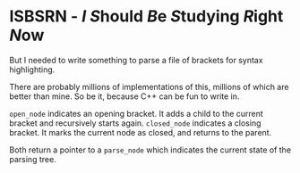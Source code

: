 # ISBSRN - *I* *S*hould *B*e *S*tudying *R*ight *N*ow

But I needed to write something to parse a file of brackets for syntax highlighting.

There are probably millions of implementations of this, millions of which are better than mine. So be it, because C++ can be fun to write in.

`open_node` indicates an opening bracket. It adds a child to the current bracket and recursively starts again.
`closed_node` indicates a closing bracket. It marks the current node as closed, and returns to the parent.

Both return a pointer to a `parse_node` which indicates the current state of the parsing tree.
